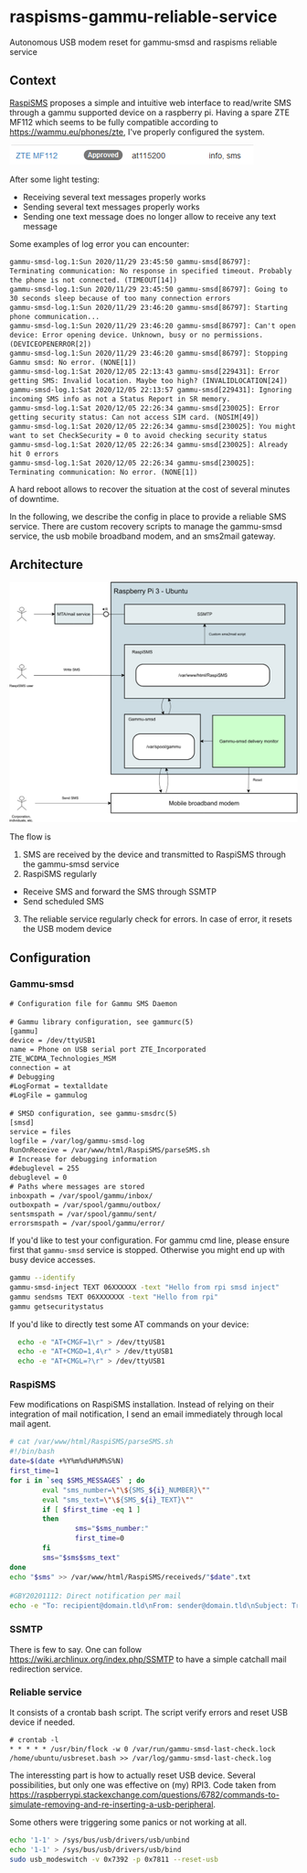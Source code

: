 # raspisms-gammu-reliable-service
Autonomous USB modem reset for gammu-smsd and raspisms reliable service

## Context

[RaspiSMS](https://github.com/RaspbianFrance/raspisms) proposes a simple and intuitive web interface to read/write SMS through a gammu supported device on a raspberry pi. Having a spare ZTE MF112 which seems to be fully compatible according to https://wammu.eu/phones/zte, I've properly configured the system.

![Compatible usb mobile broadband device](/images/zte-mf112-wammu.png)

After some light testing: 
* Receiving several text messages properly works
* Sending several text messages properly works
* Sending one text message does no longer allow to receive any text message

Some examples of log error you can encounter:
```
gammu-smsd-log.1:Sun 2020/11/29 23:45:50 gammu-smsd[86797]: Terminating communication: No response in specified timeout. Probably the phone is not connected. (TIMEOUT[14])
gammu-smsd-log.1:Sun 2020/11/29 23:45:50 gammu-smsd[86797]: Going to 30 seconds sleep because of too many connection errors
gammu-smsd-log.1:Sun 2020/11/29 23:46:20 gammu-smsd[86797]: Starting phone communication...
gammu-smsd-log.1:Sun 2020/11/29 23:46:20 gammu-smsd[86797]: Can't open device: Error opening device. Unknown, busy or no permissions. (DEVICEOPENERROR[2])
gammu-smsd-log.1:Sun 2020/11/29 23:46:20 gammu-smsd[86797]: Stopping Gammu smsd: No error. (NONE[1])
gammu-smsd-log.1:Sat 2020/12/05 22:13:43 gammu-smsd[229431]: Error getting SMS: Invalid location. Maybe too high? (INVALIDLOCATION[24])
gammu-smsd-log.1:Sat 2020/12/05 22:13:57 gammu-smsd[229431]: Ignoring incoming SMS info as not a Status Report in SR memory.
gammu-smsd-log.1:Sat 2020/12/05 22:26:34 gammu-smsd[230025]: Error getting security status: Can not access SIM card. (NOSIM[49])
gammu-smsd-log.1:Sat 2020/12/05 22:26:34 gammu-smsd[230025]: You might want to set CheckSecurity = 0 to avoid checking security status
gammu-smsd-log.1:Sat 2020/12/05 22:26:34 gammu-smsd[230025]: Already hit 0 errors
gammu-smsd-log.1:Sat 2020/12/05 22:26:34 gammu-smsd[230025]: Terminating communication: No error. (NONE[1])
```

A hard reboot allows to recover the situation at the cost of several minutes of downtime. 

In the following, we describe the config in place to provide a reliable SMS service. There are custom recovery scripts to manage the gammu-smsd service, the usb mobile broadband modem, and an sms2mail gateway.

## Architecture

![Architecture with RaspiSMS, Gammu-smsd, SSMTP and the scripts to restart usb device if needed](/images/architecture-raspisms-gammu-reliable.png)

The flow is
1. SMS are received by the device and transmitted to RaspiSMS through the gammu-smsd service
2. RaspiSMS regularly
  * Receive SMS and forward the SMS through SSMTP
  * Send scheduled SMS
3. The reliable service regularly check for errors. In case of error, it resets the USB modem device

## Configuration

### Gammu-smsd

```
# Configuration file for Gammu SMS Daemon

# Gammu library configuration, see gammurc(5)
[gammu]
device = /dev/ttyUSB1
name = Phone on USB serial port ZTE_Incorporated ZTE_WCDMA_Technologies_MSM
connection = at
# Debugging
#LogFormat = textalldate
#LogFile = gammulog

# SMSD configuration, see gammu-smsdrc(5)
[smsd]
service = files
logfile = /var/log/gammu-smsd-log
RunOnReceive = /var/www/html/RaspiSMS/parseSMS.sh
# Increase for debugging information
#debuglevel = 255
debuglevel = 0
# Paths where messages are stored
inboxpath = /var/spool/gammu/inbox/
outboxpath = /var/spool/gammu/outbox/
sentsmspath = /var/spool/gammu/sent/
errorsmspath = /var/spool/gammu/error/
```

If you'd like to test your configuration. For gammu cmd line, please ensure first that `gammu-smsd` service is stopped. Otherwise you might end up with busy device accesses.
```sh
gammu --identify
gammu-smsd-inject TEXT 06XXXXXX -text "Hello from rpi smsd inject" 
gammu sendsms TEXT 06XXXXXXX -text "Hello from rpi"
gammu getsecuritystatus
```

If you'd like to directly test some AT commands on your device:
```sh
  echo -e "AT+CMGF=1\r" > /dev/ttyUSB1
  echo -e "AT+CMGD=1,4\r" > /dev/ttyUSB1
  echo -e "AT+CMGL=?\r" > /dev/ttyUSB1
```

### RaspiSMS

Few modifications on RaspiSMS installation. Instead of relying on their integration of mail notification, I send an email immediately through local mail agent.

```bash
# cat /var/www/html/RaspiSMS/parseSMS.sh
#!/bin/bash
date=$(date +%Y%m%d%H%M%S%N)
first_time=1
for i in `seq $SMS_MESSAGES` ; do
        eval "sms_number=\"\${SMS_${i}_NUMBER}\""
        eval "sms_text=\"\${SMS_${i}_TEXT}\""
        if [ $first_time -eq 1 ]
        then
                sms="$sms_number:"
                first_time=0
        fi
        sms="$sms$sms_text"
done
echo "$sms" >> /var/www/html/RaspiSMS/receiveds/"$date".txt

#GBY20201112: Direct notification per mail
echo -e "To: recipient@domain.tld\nFrom: sender@domain.tld\nSubject: Transfert d'un sms de ${sms_number}\n\n${sms}" | ssmtp recipient@domain.tld
```

### SSMTP

There is few to say. One can follow https://wiki.archlinux.org/index.php/SSMTP to have a simple catchall mail redirection service. 

### Reliable service
It consists of a crontab bash script. The script verify errors and reset USB device if needed.

```
# crontab -l
* * * * * /usr/bin/flock -w 0 /var/run/gammu-smsd-last-check.lock /home/ubuntu/usbreset.bash >> /var/log/gammu-smsd-last-check.log
```

The interessting part is how to actually reset USB device. Several possibilities, but only one was effective on (my) RPI3. Code taken from https://raspberrypi.stackexchange.com/questions/6782/commands-to-simulate-removing-and-re-inserting-a-usb-peripheral.

Some others were triggering some panics or not working at all. 
```sh
echo '1-1' > /sys/bus/usb/drivers/usb/unbind
echo '1-1' > /sys/bus/usb/drivers/usb/bind
sudo usb_modeswitch -v 0x7392 -p 0x7811 --reset-usb
```
